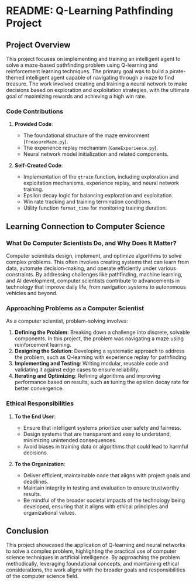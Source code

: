 # README: Q-Learning Pathfinding Project

## Project Overview
This project focuses on implementing and training an intelligent agent to solve a maze-based pathfinding problem using Q-learning and reinforcement learning techniques. The primary goal was to build a pirate-themed intelligent agent capable of navigating through a maze to find treasure. The work involved creating and training a neural network to make decisions based on exploration and exploitation strategies, with the ultimate goal of maximizing rewards and achieving a high win rate.

### Code Contributions
1. **Provided Code**:  
   - The foundational structure of the maze environment (`TreasureMaze.py`).
   - The experience replay mechanism (`GameExperience.py`).
   - Neural network model initialization and related components.
   
2. **Self-Created Code**:  
   - Implementation of the `qtrain` function, including exploration and exploitation mechanisms, experience replay, and neural network training.
   - Epsilon decay logic for balancing exploration and exploitation.
   - Win rate tracking and training termination conditions.
   - Utility function `format_time` for monitoring training duration.

## Learning Connection to Computer Science

### What Do Computer Scientists Do, and Why Does It Matter?
Computer scientists design, implement, and optimize algorithms to solve complex problems. This often involves creating systems that can learn from data, automate decision-making, and operate efficiently under various constraints. By addressing challenges like pathfinding, machine learning, and AI development, computer scientists contribute to advancements in technology that improve daily life, from navigation systems to autonomous vehicles and beyond.

### Approaching Problems as a Computer Scientist
As a computer scientist, problem-solving involves:
1. **Defining the Problem**: Breaking down a challenge into discrete, solvable components. In this project, the problem was navigating a maze using reinforcement learning.
2. **Designing the Solution**: Developing a systematic approach to address the problem, such as Q-learning with experience replay for pathfinding.
3. **Implementing and Testing**: Writing modular, reusable code and validating it against edge cases to ensure reliability.
4. **Iterating and Optimizing**: Refining algorithms and improving performance based on results, such as tuning the epsilon decay rate for better convergence.

### Ethical Responsibilities
1. **To the End User**: 
   - Ensure that intelligent systems prioritize user safety and fairness.
   - Design systems that are transparent and easy to understand, minimizing unintended consequences.
   - Avoid biases in training data or algorithms that could lead to harmful decisions.

2. **To the Organization**:
   - Deliver efficient, maintainable code that aligns with project goals and deadlines.
   - Maintain integrity in testing and evaluation to ensure trustworthy results.
   - Be mindful of the broader societal impacts of the technology being developed, ensuring that it aligns with ethical principles and organizational values.

## Conclusion
This project showcased the application of Q-learning and neural networks to solve a complex problem, highlighting the practical use of computer science techniques in artificial intelligence. By approaching the problem methodically, leveraging foundational concepts, and maintaining ethical considerations, the work aligns with the broader goals and responsibilities of the computer science field.
```
